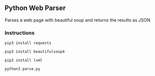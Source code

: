 ## Python Web Parser

Parses a web page with beautiful soup and returns the results as JSON

### Instructions

`pip3 install requests`

`pip3 install beautifulsoup4`

`pip3 install lxml`

`python3 parse.py`
